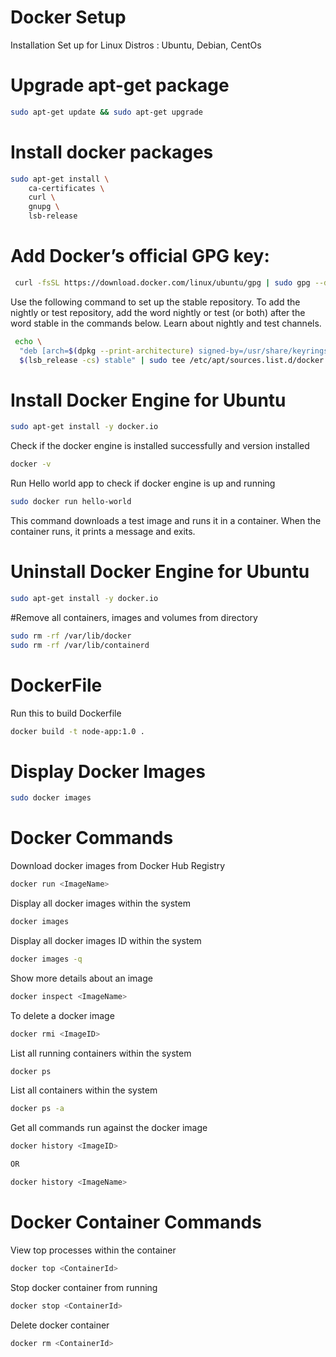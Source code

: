 # Docker Setup 
Installation Set up for Linux Distros : Ubuntu, Debian, CentOs

# Upgrade apt-get package 
```sh
sudo apt-get update && sudo apt-get upgrade
```

# Install docker packages 
```sh
sudo apt-get install \
    ca-certificates \
    curl \
    gnupg \
    lsb-release
```
# Add Docker’s official GPG key:
```sh
 curl -fsSL https://download.docker.com/linux/ubuntu/gpg | sudo gpg --dearmor -o /usr/share/keyrings/docker-archive-keyring.gpg

```
Use the following command to set up the stable repository. To add the nightly or test repository, add the word nightly or test (or both) after the word stable in the commands below. Learn about nightly and test channels.

```sh
 echo \
  "deb [arch=$(dpkg --print-architecture) signed-by=/usr/share/keyrings/docker-archive-keyring.gpg] https://download.docker.com/linux/ubuntu \
  $(lsb_release -cs) stable" | sudo tee /etc/apt/sources.list.d/docker.list > /dev/null

```

# Install Docker Engine for Ubuntu 
```sh
sudo apt-get install -y docker.io
```

Check if the docker engine is installed successfully and version installed
```sh
docker -v 
```

Run Hello world app to check if docker engine is up and running
```sh
sudo docker run hello-world
```
This command downloads a test image and runs it in a container. When the container runs, it prints a message and exits.

# Uninstall Docker Engine for Ubuntu 
```sh
sudo apt-get install -y docker.io
```

#Remove all containers, images and volumes from directory 

```sh
sudo rm -rf /var/lib/docker
sudo rm -rf /var/lib/containerd
```

# DockerFile

Run this to build Dockerfile 
```sh 
docker build -t node-app:1.0 .
```

# Display Docker Images 
```sh
sudo docker images 
```

# Docker Commands 

Download docker images from Docker Hub Registry 
```sh 
docker run <ImageName>
```

Display all docker images within the system 
```sh 
docker images
```

Display all docker images ID within the system 
```sh 
docker images -q
```

Show more details about an image  
```sh 
docker inspect <ImageName>
```

To delete a docker image
```sh 
docker rmi <ImageID>
```


List all running containers within the system
```sh 
docker ps
```

List all containers within the system
```sh 
docker ps -a 
```

Get all commands run against the docker image 
```sh 
docker history <ImageID>

OR

docker history <ImageName>

```

# Docker Container Commands

View top processes within the container
```sh 
docker top <ContainerId>
```

Stop docker container from running 
```sh 
docker stop <ContainerId>
```

Delete docker container
```sh 
docker rm <ContainerId>
```



